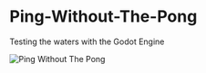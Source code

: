 # Ping-Without-The-Pong
Testing the waters with the Godot Engine

![Ping Without The Pong](https://github.com/MyKhan/Ping-Without-The-Pong/assets/5291048/74790aa8-a937-45c5-9bac-afafcf462ead)
